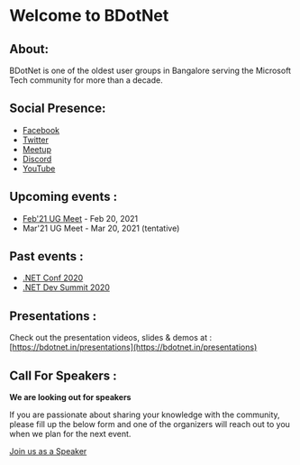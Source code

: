 # Welcome to BDotNet

## About:

BDotNet is one of the oldest user groups in Bangalore serving the Microsoft Tech community for more than a decade.

## Social Presence:
* [Facebook](https://facebook.com/groups/bdotnet)
* [Twitter](https://twitter.com/bdotnetug)
* [Meetup](https://meetup.com/bdotnetug)
* [Discord](https://discord.gg/ktq98F9tpU)
* [YouTube](https://www.youtube.com/channel/UCXklctTmMvHyMa_jJWQj2BQ)


## Upcoming events :

* [Feb'21 UG Meet](https://www.youtube.com/watch?v=px_A7U5vg-s) - Feb 20, 2021 
* Mar'21 UG Meet - Mar 20, 2021 (tentative)


## Past events :
* [.NET Conf 2020](https://bdotnet.in/dotnet-conf-2020/) 
* [.NET Dev Summit 2020](https://bdotnet.in/dotnet-dev-summit-2020)

## Presentations :
Check out the presentation videos, slides & demos at : [https://bdotnet.in/presentations](https://bdotnet.in/presentations)

## Call For Speakers :

**We are looking out for speakers**

If you are passionate about sharing your knowledge with the community, please fill up the below form and one of the organizers will reach out to you when we plan for the next event. 

[Join us as a Speaker](https://docs.google.com/forms/d/e/1FAIpQLSd3SZwnuu5psnnMTxHgF_kh_daGK7YPNxNleO5Sfg2xhumcyw/viewform?usp=sf_link)

